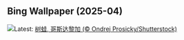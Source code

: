 ## Bing Wallpaper (2025-04)
![](https://www.bing.com/th?id=OHR.TicanFrog_ZH-CN8949758487_UHD.jpg&w=1000)Latest: [树蛙, 哥斯达黎加 (© Ondrej Prosicky/Shutterstock)](https://www.bing.com/th?id=OHR.TicanFrog_ZH-CN8949758487_UHD.jpg)